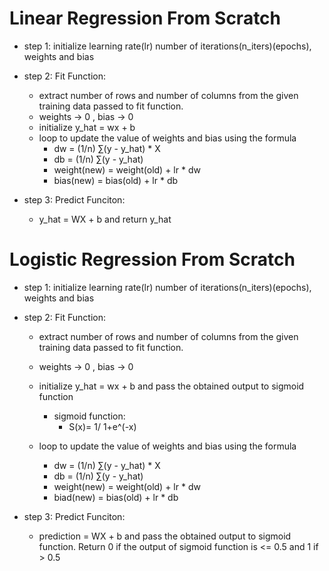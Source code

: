 
# Linear Regression From Scratch
- step 1: initialize learning rate(lr) number of iterations(n_iters)(epochs), weights and bias 
- step 2: Fit Function:
    - extract number of rows and number of columns from the given training data passed to fit function.
    - weights -> 0 , bias -> 0
    - initialize y_hat = wx + b
    - loop to update the value of weights and bias using the formula
        - dw = (1/n) ∑(y - y_hat) * X
        - db = (1/n) ∑(y - y_hat)
        - weight(new) = weight(old) + lr * dw
        - bias(new) = bias(old) + lr * db

- step 3: Predict Funciton: 
    - y_hat  = WX + b and return y_hat



# Logistic Regression From Scratch
- step 1: initialize learning rate(lr) number of iterations(n_iters)(epochs), weights and bias 
- step 2: Fit Function:
    - extract number of rows and number of columns from the given training data passed to fit function.
    - weights -> 0 , bias -> 0
    - initialize y_hat = wx + b and pass the obtained output to sigmoid function
        - sigmoid function: 
            - S(x)= 1/ 1+e^(-x)

    - loop to update the value of weights and bias using the formula
        - dw = (1/n) ∑(y - y_hat) * X
        - db = (1/n) ∑(y - y_hat)
        - weight(new) = weight(old) + lr * dw
        - biad(new) = bias(old) + lr * db

- step 3: Predict Funciton: 
    - prediction = WX + b and pass the obtained output to sigmoid function. Return 0 if the output of sigmoid function is <= 0.5 and 1 if > 0.5


